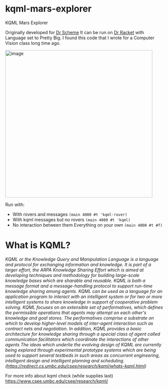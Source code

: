 # kqml-mars-explorer


KQML Mars Explorer

 Originally developed for [Dr Scheme](http://plt-scheme.org/software/drscheme/)
 It can be run on [Dr Racket](https://racket-lang.org/) with Language set to Pretty Big.
 I found this code that I wrote for a Computer Vision class long time ago.

<img width="469" alt="image" src="https://user-images.githubusercontent.com/28586666/210656890-969fd0d7-d0ea-4793-bf43-9eaffbacb7dc.png">


Run with:
* With rovers and messages `(main 4000 #t 'kqml-rover)`
* With kqml messages but no rovers `(main 4000 #t 'kqml)`
* No interaction between them Everything on your own `(main 4000 #t #f)`


#  What is KQML?
_KQML or the Knowledge Query and Manipulation Language is a language and protocol for exchanging information and knowledge. It is part of a larger effort, the ARPA Knowledge Sharing Effort which is aimed at developing techniques and methodology for building large-scale knowledge bases which are sharable and reusable. KQML is both a message format and a message-handling protocol to support run-time knowledge sharing among agents. KQML can be used as a language for an application program to interact with an intelligent system or for two or more intelligent systems to share knowledge in support of cooperative problem solving.
KQML focuses on an extensible set of performatives, which defines the permissible operations that agents may attempt on each other's knowledge and goal stores. The performatives comprise a substrate on which to develop higher-level models of inter-agent interaction such as contract nets and negotiation. In addition, KQML provides a basic architecture for knowledge sharing through a special class of agent called communication facilitators which coordinate the interactions of other agents The ideas which underlie the evolving design of KQML are currently being explored through experimental prototype systems which are being used to support several testbeds in such areas as concurrent engineering, intelligent design and intelligent planning and scheduling. (https://redirect.cs.umbc.edu/csee/research/kqml/whats-kqml.html)_

For more info about kqml check (while supplies last)
https://www.csee.umbc.edu/csee/research/kqml/


